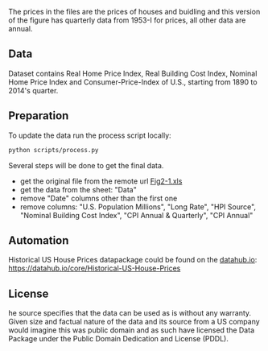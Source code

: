 The prices in the files are the prices of houses and buidling and this version of the figure has quarterly data from 1953-I for prices, all other data are annual.

## Data

Dataset contains Real Home Price Index, Real Building Cost Index, Nominal Home Price Index and Consumer-Price-Index of U.S., starting from 1890 to 2014's quarter.

## Preparation

To update the data run the process script locally:
```bash
python scripts/process.py
```

Several steps will be done to get the final data.

* get the original file from the remote url [Fig2-1.xls](http://www.econ.yale.edu/~shiller/data/Fig2-1.xls)
* get the data from the sheet: "Data"
* remove "Date" columns other than the first one
* remove columns: "U.S. Population Millions", "Long Rate", "HPI Source", "Nominal Building Cost Index", "CPI Annual & Quarterly", "CPI Annual"

## Automation

Historical US House Prices datapackage could be found on the [datahub.io](http://datahub.io/):  
https://datahub.io/core/Historical-US-House-Prices

## License

he source specifies that the data can be used as is without any warranty. Given size and factual nature of the data and its source from a US company would imagine this was public domain and as such have licensed the Data Package under the Public Domain Dedication and License (PDDL).
